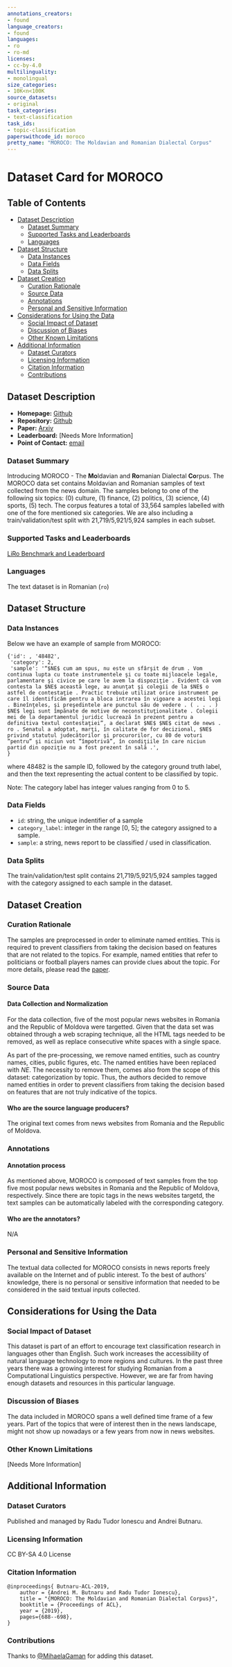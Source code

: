 ```yaml
---
annotations_creators:
- found
language_creators:
- found
languages:
- ro
- ro-md
licenses:
- cc-by-4.0
multilinguality:
- monolingual
size_categories:
- 10K<n<100K
source_datasets:
- original
task_categories:
- text-classification
task_ids:
- topic-classification
paperswithcode_id: moroco
pretty_name: "MOROCO: The Moldavian and Romanian Dialectal Corpus"
---
```


# Dataset Card for MOROCO

## Table of Contents
- [Dataset Description](#dataset-description)
  - [Dataset Summary](#dataset-summary)
  - [Supported Tasks and Leaderboards](#supported-tasks-and-leaderboards)
  - [Languages](#languages)
- [Dataset Structure](#dataset-structure)
  - [Data Instances](#data-instances)
  - [Data Fields](#data-fields)
  - [Data Splits](#data-splits)
- [Dataset Creation](#dataset-creation)
  - [Curation Rationale](#curation-rationale)
  - [Source Data](#source-data)
  - [Annotations](#annotations)
  - [Personal and Sensitive Information](#personal-and-sensitive-information)
- [Considerations for Using the Data](#considerations-for-using-the-data)
  - [Social Impact of Dataset](#social-impact-of-dataset)
  - [Discussion of Biases](#discussion-of-biases)
  - [Other Known Limitations](#other-known-limitations)
- [Additional Information](#additional-information)
  - [Dataset Curators](#dataset-curators)
  - [Licensing Information](#licensing-information)
  - [Citation Information](#citation-information)
  - [Contributions](#contributions)

## Dataset Description

- **Homepage:** [Github](https://github.com/butnaruandrei/MOROCO)
- **Repository:** [Github](https://github.com/butnaruandrei/MOROCO)
- **Paper:** [Arxiv](https://arxiv.org/abs/1901.06543)
- **Leaderboard:** [Needs More Information]
- **Point of Contact:** [email](raducu.ionescu@gmail.com)

### Dataset Summary

Introducing MOROCO - The **Mo**ldavian and **Ro**manian Dialectal **Co**rpus. The MOROCO data set contains Moldavian and Romanian samples of text collected from the news domain. The samples belong to one of the following six topics: (0) culture, (1) finance, (2) politics, (3) science, (4) sports, (5) tech. The corpus features a total of 33,564 samples labelled with one of the fore mentioned six categories. We are also including a train/validation/test split with 21,719/5,921/5,924 samples in each subset.

### Supported Tasks and Leaderboards

[LiRo Benchmark and Leaderboard](https://eemlcommunity.github.io/ro_benchmark_leaderboard/site/)

### Languages

The text dataset is in Romanian (`ro`)

## Dataset Structure

### Data Instances

Below we have an example of sample from MOROCO:

```
{'id': , '48482',
 'category': 2, 
 'sample': '“$NE$ cum am spus, nu este un sfârşit de drum . Vom continua lupta cu toate instrumentele şi cu toate mijloacele legale, parlamentare şi civice pe care le avem la dispoziţie . Evident că vom contesta la $NE$ această lege, au anunţat şi colegii de la $NE$ o astfel de contestaţie . Practic trebuie utilizat orice instrument pe care îl identificăm pentru a bloca intrarea în vigoare a acestei legi . Bineînţeles, şi preşedintele are punctul său de vedere . ( . . . ) $NE$ legi sunt împănate de motive de neconstituţionalitate . Colegii mei de la departamentul juridic lucrează în prezent pentru a definitiva textul contestaţiei”, a declarat $NE$ $NE$ citat de news . ro . Senatul a adoptat, marţi, în calitate de for decizional, $NE$ privind statutul judecătorilor şi procurorilor, cu 80 de voturi ”pentru” şi niciun vot ”împotrivă”, în condiţiile în care niciun partid din opoziţie nu a fost prezent în sală .',
}
```

where 48482 is the sample ID, followed by the category ground truth label, and then the text representing the actual content to be classified by topic.

Note: The category label has integer values ranging from 0 to 5.


### Data Fields

- `id`: string, the unique indentifier of a sample
- `category_label`: integer in the range [0, 5]; the category assigned to a sample.
- `sample`: a string, news report to be classified / used in classification.

### Data Splits

The train/validation/test split contains 21,719/5,921/5,924 samples tagged with the category assigned to each sample in the dataset.

## Dataset Creation

### Curation Rationale

The samples are preprocessed in order to eliminate named entities. This is required to prevent classifiers from taking the decision based on features that are not related to the topics. 
For example, named entities that refer to politicians or football players names can provide clues about the topic. For more details, please read the [paper](https://arxiv.org/abs/1901.06543).

### Source Data


#### Data Collection and Normalization

For the data collection, five of the most popular news websites in Romania and the Republic of Moldova were targetted. Given that the data set was obtained through a web scraping technique, all the HTML tags needed to be removed, as well as replace consecutive white spaces with a single space. 

As part of the pre-processing, we remove named entities, such as country names, cities, public figures, etc. The named entities have been replaced with $NE$. The necessity to remove them, comes also from the scope of this dataset: categorization by topic. Thus, the authors decided to remove named entities in order to prevent classifiers from taking the decision based on features that are not truly indicative of the topics. 

#### Who are the source language producers?

The original text comes from news websites from Romania and the Republic of Moldova.

### Annotations

#### Annotation process

As mentioned above, MOROCO is composed of text samples from the top five most popular news websites in Romania and the Republic of Moldova, respectively. Since there are topic tags in the news websites targetd, the text samples can be automatically labeled with the corresponding category.

#### Who are the annotators?

N/A

### Personal and Sensitive Information

The textual data collected for MOROCO consists in news reports freely available on the Internet and of public interest. 
To the best of authors' knowledge, there is no personal or sensitive information that needed to be considered in the said textual inputs collected.

## Considerations for Using the Data

### Social Impact of Dataset

This dataset is part of an effort to encourage text classification research in languages other than English. Such work increases the accessibility of natural language technology to more regions and cultures. 
In the past three years there was a growing interest for studying Romanian from a Computational Linguistics perspective. However, we are far from having enough datasets and resources in this particular language.

### Discussion of Biases

The data included in MOROCO spans a well defined time frame of a few years. Part of the topics that were of interest then in the news landscape, might not show up nowadays or a few years from now in news websites.

### Other Known Limitations

[Needs More Information]

## Additional Information

### Dataset Curators

Published and managed by Radu Tudor Ionescu and Andrei Butnaru.

### Licensing Information

CC BY-SA 4.0 License

### Citation Information

```
@inproceedings{ Butnaru-ACL-2019,
    author = {Andrei M. Butnaru and Radu Tudor Ionescu},
    title = "{MOROCO: The Moldavian and Romanian Dialectal Corpus}",
    booktitle = {Proceedings of ACL},
    year = {2019},
    pages={688--698},
}
```

### Contributions

Thanks to [@MihaelaGaman](https://github.com/MihaelaGaman) for adding this dataset.

